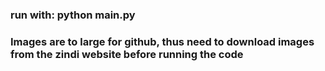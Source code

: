 ### run with: python main.py

### Images are to large for github, thus need to download images from the zindi website before running the code
